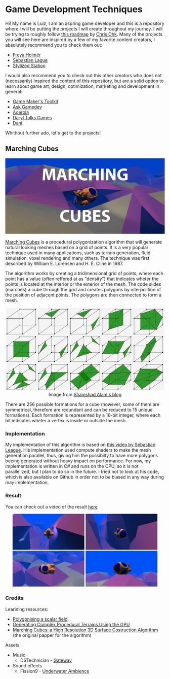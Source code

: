 # Game Development Techniques

Hi! My name is Luiz, I am an aspring game developer and this is a repository where I will be putting the projects I will create throughout my journey. I will be trying to roughly follow [this roadmap](https://github.com/utilForever/game-developer-roadmap) by [Chris Ohk](https://github.com/utilForever). Many of the projects you will see here are inspired by a few of my favorite content creators, I absolutely recommend you to check them out:

* [Freya Holmér](https://www.youtube.com/c/Acegikmo)
* [Sebastian Lague](https://www.youtube.com/c/SebastianLague)
* [Stylized Station](https://www.youtube.com/c/StylizedStation)

I would also recommend you to check out this other creators who does not (necessarily) inspired the content of this repository, but are a solid option to learn about game art, design, optimization, marketing and development in general:

* [Game Maker's Toolkit](https://www.youtube.com/c/MarkBrownGMT)
* [Ask Gamedev](https://www.youtube.com/c/AskGamedev)
* [Acerola](https://www.youtube.com/c/Acerola_t)
* [Daryl Talks Games](https://www.youtube.com/c/DarylTalksGames)
* [Dani](https://www.youtube.com/c/DaniDev)

Whithout further ado, let's get to the projects!

## Marching Cubes

<p align="center">
  <img src="./Docs/marching-cubes-screen-title.png"/>
</p>

[Marching Cubes](https://en.wikipedia.org/wiki/Marching_cubes) is a procedural polygonization algorithm that will generate natural looking meshes based on a grid of points. It is a very popular technique used in many applications, such as terrain generation, fluid simulation, voxel rendering and many others. The technique was first described by William E. Lorensen and H. E. Cline in 1987.

The algorithm works by creating a tridimensional grid of points, where each point has a value (often reffered at as "density") that indicates wheter the points is located at the interior or the exterior of the mesh. The code slides (marches) a cube through the grid and creates polygons by interpolition of the position of adjacent points. The polygons are then connected to form a mesh.

<p align="center">
  <img src="./Docs/marching_cube.png"/>
  <br>
  Image from <a href="http://shamshad-npti.github.io/implicit/curve/2016/01/10/Marching-Cube/">Shamshad Alam's blog</a>
</p>

There are 256 possible formations for a cube (however, some of them are symmetrical, therefore are redundant and can be reduced to 15 unique formations). Each formation is represented by a 16-bit integer, where each bit indicates wheter a vertex is inside or outside the mesh.

### Implementation

My implementation of this algorithm is based on [this video by Sebastian League](https://youtu.be/M3iI2l0ltbE). His implementation used compute shaders to make the mesh generation parallel, thus, giving him the possibilty to have more polygons beeing generated without heavy impact on performance. For now, my implementation is written in C# and runs on the CPU, so it is not parallelized, but I plan to do so in the future. I tried not to look at his code, which is also available on Github in order not to be biased in any way during may implementation.

### Result

You can check out a video of the result [here](https://www.youtube.com/watch?v=SCsOzZVZ7ic)

<p align="center">
  <img width="45%" src="./Docs/marching-cubes-screen-capture-2.png"/>
  <img width="45%" src="./Docs/marching-cubes-screen-capture-3.png"/>
  <img width="45%" src="./Docs/marching-cubes-screen-capture-4.png"/>
  <img width="45%" src="./Docs/marching-cubes-screen-capture-5.png"/>
</p>

### Credits

Learining resources:
* [Polygonising a scalar field](http://paulbourke.net/geometry/polygonise/)
* [Generating Complex Procedural Terrains Using the GPU](https://developer.nvidia.com/gpugems/gpugems3/part-i-geometry/chapter-1-generating-complex-procedural-terrains-using-gpu)
* [Marching Cubes: a High Resolution 3D Surface Costruction Algorithm](https://people.eecs.berkeley.edu/~jrs/meshpapers/LorensenCline.pdf) (the original papper for the algorithm)

Assets:
* Music
  * DSTechnician - [Gateway](https://pixabay.com/music/ambient-gateway-110018/)
* Sound effects
  * Fission9 - [Underwater Ambience](https://pixabay.com/sound-effects/underwater-ambience-6201/)
